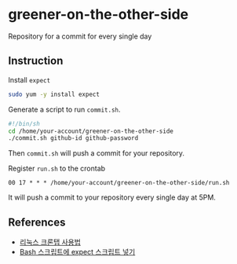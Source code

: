 # greener-on-the-other-side
Repository for a commit for every single day

## Instruction

Install `expect`
```bash
sudo yum -y install expect
```

Generate a script to run `commit.sh`.

```sh
#!/bin/sh
cd /home/your-account/greener-on-the-other-side
./commit.sh github-id github-password
```

Then `commit.sh` will push a commit for your repository.

Register `run.sh` to the crontab

```
00 17 * * * /home/your-account/greener-on-the-other-side/run.sh
```

It will push a commit to your repository every single day at 5PM.

## References

- [리눅스 크론탭 사용법](https://jdm.kr/blog/2)
- [Bash 스크립트에 expect 스크립트 넣기](https://zetawiki.com/wiki/Bash_스크립트에_expect_스크립트_넣기)
